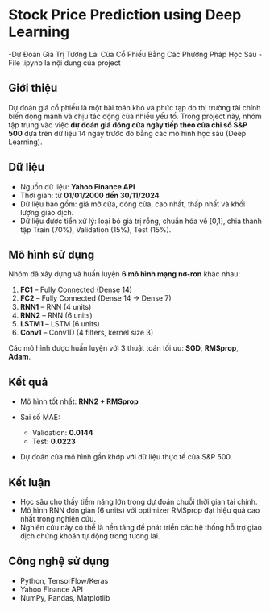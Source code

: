 # Stock Price Prediction using Deep Learning

-Dự Đoán Giá Trị Tương Lai Của Cổ Phiếu Bằng Các Phương Pháp Học Sâu
-File .ipynb là nội dung của project

## Giới thiệu

Dự đoán giá cổ phiếu là một bài toán khó và phức tạp do thị trường tài chính biến động mạnh và chịu tác động của nhiều yếu tố. Trong project này, nhóm tập trung vào việc **dự đoán giá đóng cửa ngày tiếp theo của chỉ số S&P 500** dựa trên dữ liệu 14 ngày trước đó bằng các mô hình học sâu (Deep Learning).

## Dữ liệu

* Nguồn dữ liệu: **Yahoo Finance API**
* Thời gian: từ **01/01/2000 đến 30/11/2024**
* Dữ liệu bao gồm: giá mở cửa, đóng cửa, cao nhất, thấp nhất và khối lượng giao dịch.
* Dữ liệu được tiền xử lý: loại bỏ giá trị rỗng, chuẩn hóa về [0,1], chia thành tập Train (70%), Validation (15%), Test (15%).

## Mô hình sử dụng

Nhóm đã xây dựng và huấn luyện **6 mô hình mạng nơ-ron** khác nhau:

1. **FC1** – Fully Connected (Dense 14)
2. **FC2** – Fully Connected (Dense 14 → Dense 7)
3. **RNN1** – RNN (4 units)
4. **RNN2** – RNN (6 units)
5. **LSTM1** – LSTM (6 units)
6. **Conv1** – Conv1D (4 filters, kernel size 3)

Các mô hình được huấn luyện với 3 thuật toán tối ưu: **SGD**, **RMSprop**, **Adam**.

## Kết quả

* Mô hình tốt nhất: **RNN2 + RMSprop**
* Sai số MAE:

  * Validation: **0.0144**
  * Test: **0.0223**
* Dự đoán của mô hình gần khớp với dữ liệu thực tế của S&P 500.

## Kết luận

* Học sâu cho thấy tiềm năng lớn trong dự đoán chuỗi thời gian tài chính.
* Mô hình RNN đơn giản (6 units) với optimizer RMSprop đạt hiệu quả cao nhất trong nghiên cứu.
* Nghiên cứu này có thể là nền tảng để phát triển các hệ thống hỗ trợ giao dịch chứng khoán tự động trong tương lai.

## Công nghệ sử dụng

* Python, TensorFlow/Keras
* Yahoo Finance API
* NumPy, Pandas, Matplotlib
